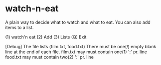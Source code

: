 # watch-n-eat
A plain way to decide what to watch and what to eat. You can also add items to a list.

(1) watch'n eat
(2) Add
(3) Lists
(Q) Exit

[Debug]
The file lists (film.txt, food.txt)
There must be one(!) empty blank line at the end of each file.
film.txt may must contain one(1) ':' pr. line
food.txt may must contain two(2) ':' pr. line
